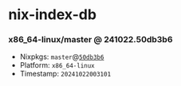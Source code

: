 # nix-index-db
### x86_64-linux/master @ 241022.50db3b6
- Nixpkgs: `master`@[`50db3b6`](https://github.com/NixOS/nixpkgs/commit/50db3b6fbb23087df9984f380a83bd0fed13146b)
- Platform: `x86_64-linux`
- Timestamp: `20241022003101`

